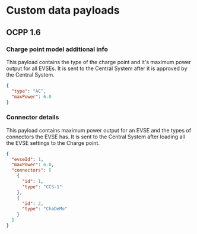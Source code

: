 # Custom data payloads

## OCPP 1.6

### Charge point model additional info

This payload contains the type of the charge point and it's maximum power output for all EVSEs.
It is sent to the Central System after it is approved by the Central System.

```json
{
  "type": "AC",
  "maxPower": 6.0
}
```

### Connector details

This payload contains maximum power output for an EVSE and the types of connectors the EVSE has.
It is sent to the Central System after loading all the EVSE settings to the Charge point.

```json
{
  "evseId": 1,
  "maxPower": 6.0,
  "connectors": [
    {
      "id": 1,
      "type": "CCS-1"
    },
    {
      "id": 2,
      "type": "ChaDeMo"
    }
  ]
}
```